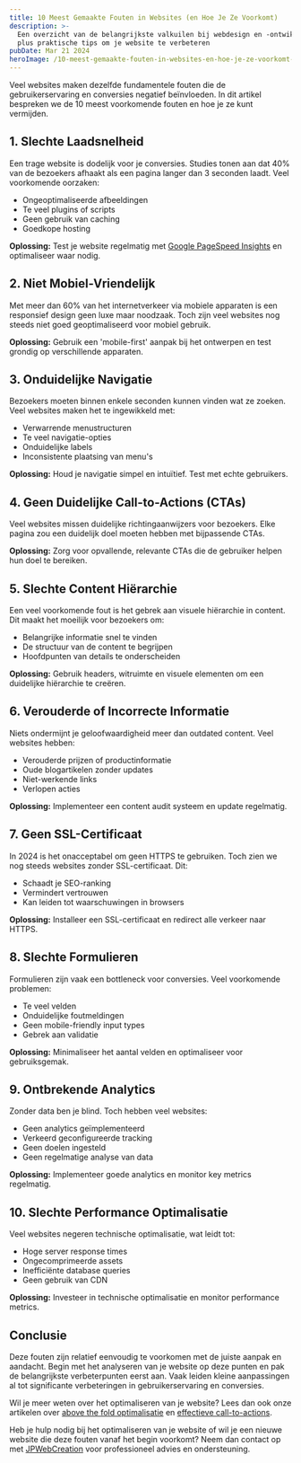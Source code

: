```yaml
---
title: 10 Meest Gemaakte Fouten in Websites (en Hoe Je Ze Voorkomt)
description: >-
  Een overzicht van de belangrijkste valkuilen bij webdesign en -ontwikkeling,
  plus praktische tips om je website te verbeteren
pubDate: Mar 21 2024
heroImage: /10-meest-gemaakte-fouten-in-websites-en-hoe-je-ze-voorkomt-header.jpg
---
```


Veel websites maken dezelfde fundamentele fouten die de gebruikerservaring en conversies negatief beïnvloeden. In dit artikel bespreken we de 10 meest voorkomende fouten en hoe je ze kunt vermijden.

## 1. Slechte Laadsnelheid

Een trage website is dodelijk voor je conversies. Studies tonen aan dat 40% van de bezoekers afhaakt als een pagina langer dan 3 seconden laadt. Veel voorkomende oorzaken:

- Ongeoptimaliseerde afbeeldingen
- Te veel plugins of scripts
- Geen gebruik van caching
- Goedkope hosting

**Oplossing:** Test je website regelmatig met [Google PageSpeed Insights](https://pagespeed.web.dev/?utm_source=psi&utm_medium=redirect[external]) en optimaliseer waar nodig.

## 2. Niet Mobiel-Vriendelijk

Met meer dan 60% van het internetverkeer via mobiele apparaten is een responsief design geen luxe maar noodzaak. Toch zijn veel websites nog steeds niet goed geoptimaliseerd voor mobiel gebruik.

**Oplossing:** Gebruik een 'mobile-first' aanpak bij het ontwerpen en test grondig op verschillende apparaten.

## 3. Onduidelijke Navigatie

Bezoekers moeten binnen enkele seconden kunnen vinden wat ze zoeken. Veel websites maken het te ingewikkeld met:

- Verwarrende menustructuren
- Te veel navigatie-opties
- Onduidelijke labels
- Inconsistente plaatsing van menu's

**Oplossing:** Houd je navigatie simpel en intuïtief. Test met echte gebruikers.

## 4. Geen Duidelijke Call-to-Actions (CTAs)

Veel websites missen duidelijke richtingaanwijzers voor bezoekers. Elke pagina zou een duidelijk doel moeten hebben met bijpassende CTAs.

**Oplossing:** Zorg voor opvallende, relevante CTAs die de gebruiker helpen hun doel te bereiken.

## 5. Slechte Content Hiërarchie

Een veel voorkomende fout is het gebrek aan visuele hiërarchie in content. Dit maakt het moeilijk voor bezoekers om:

- Belangrijke informatie snel te vinden
- De structuur van de content te begrijpen
- Hoofdpunten van details te onderscheiden

**Oplossing:** Gebruik headers, witruimte en visuele elementen om een duidelijke hiërarchie te creëren.

## 6. Verouderde of Incorrecte Informatie

Niets ondermijnt je geloofwaardigheid meer dan outdated content. Veel websites hebben:

- Verouderde prijzen of productinformatie
- Oude blogartikelen zonder updates
- Niet-werkende links
- Verlopen acties

**Oplossing:** Implementeer een content audit systeem en update regelmatig.

## 7. Geen SSL-Certificaat

In 2024 is het onacceptabel om geen HTTPS te gebruiken. Toch zien we nog steeds websites zonder SSL-certificaat. Dit:

- Schaadt je SEO-ranking
- Vermindert vertrouwen
- Kan leiden tot waarschuwingen in browsers

**Oplossing:** Installeer een SSL-certificaat en redirect alle verkeer naar HTTPS.

## 8. Slechte Formulieren

Formulieren zijn vaak een bottleneck voor conversies. Veel voorkomende problemen:

- Te veel velden
- Onduidelijke foutmeldingen
- Geen mobile-friendly input types
- Gebrek aan validatie

**Oplossing:** Minimaliseer het aantal velden en optimaliseer voor gebruiksgemak.

## 9. Ontbrekende Analytics

Zonder data ben je blind. Toch hebben veel websites:

- Geen analytics geïmplementeerd
- Verkeerd geconfigureerde tracking
- Geen doelen ingesteld
- Geen regelmatige analyse van data

**Oplossing:** Implementeer goede analytics en monitor key metrics regelmatig.

## 10. Slechte Performance Optimalisatie

Veel websites negeren technische optimalisatie, wat leidt tot:

- Hoge server response times
- Ongecomprimeerde assets
- Inefficiënte database queries
- Geen gebruik van CDN

**Oplossing:** Investeer in technische optimalisatie en monitor performance metrics.

## Conclusie

Deze fouten zijn relatief eenvoudig te voorkomen met de juiste aanpak en aandacht. Begin met het analyseren van je website op deze punten en pak de belangrijkste verbeterpunten eerst aan. Vaak leiden kleine aanpassingen al tot significante verbeteringen in gebruikerservaring en conversies.

Wil je meer weten over het optimaliseren van je website? Lees dan ook onze artikelen over [above the fold optimalisatie](/blog/above-the-fold-optimalisatie) en [effectieve call-to-actions](/blog/effectieve-call-to-actions).

Heb je hulp nodig bij het optimaliseren van je website of wil je een nieuwe website die deze fouten vanaf het begin voorkomt? Neem dan contact op met [JPWebCreation](https://jpwebcreation.nl[external]) voor professioneel advies en ondersteuning. 
